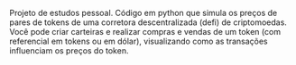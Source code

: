 Projeto de estudos pessoal.
Código em python que simula os preços de pares de tokens de uma corretora descentralizada (defi) de criptomoedas.
Você pode criar carteiras e realizar compras e vendas de um token (com referencial em tokens ou em dólar), visualizando como as transações influenciam os preços do token.
